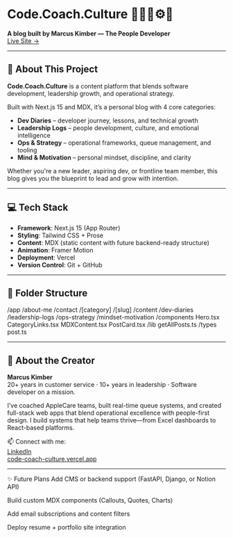 # Code.Coach.Culture 🧑🏾‍💻⚙️🧠  
**A blog built by Marcus Kimber — The People Developer**  
[Live Site →](https://code-coach-culture.vercel.app)

---

## 🧭 About This Project

**Code.Coach.Culture** is a content platform that blends software development, leadership growth, and operational strategy.

Built with Next.js 15 and MDX, it’s a personal blog with 4 core categories:

- **Dev Diaries** – developer journey, lessons, and technical growth  
- **Leadership Logs** – people development, culture, and emotional intelligence  
- **Ops & Strategy** – operational frameworks, queue management, and tooling  
- **Mind & Motivation** – personal mindset, discipline, and clarity

Whether you're a new leader, aspiring dev, or frontline team member, this blog gives you the blueprint to lead and grow with intention.

---

## 💻 Tech Stack

- **Framework**: Next.js 15 (App Router)
- **Styling**: Tailwind CSS + Prose
- **Content**: MDX (static content with future backend-ready structure)
- **Animation**: Framer Motion
- **Deployment**: Vercel
- **Version Control**: Git + GitHub

---

## 📁 Folder Structure

/app /about-me /contact /[category] /[slug] /content /dev-diaries /leadership-logs /ops-strategy /mindset-motivation /components Hero.tsx CategoryLinks.tsx MDXContent.tsx PostCard.tsx /lib getAllPosts.ts /types post.ts


---

## 👋 About the Creator

**Marcus Kimber**  
20+ years in customer service · 10+ years in leadership · Software developer on a mission.

I’ve coached AppleCare teams, built real-time queue systems, and created full-stack web apps that blend operational excellence with people-first design. I build systems that help teams thrive—from Excel dashboards to React-based platforms.

📫 Connect with me:  
[LinkedIn](https://www.linkedin.com/in/marcus-k-a6800995)  
[code-coach-culture.vercel.app](https://code-coach-culture.vercel.app)

---

✨ Future Plans
Add CMS or backend support (FastAPI, Django, or Notion API)

Build custom MDX components (Callouts, Quotes, Charts)

Add email subscriptions and content filters

Deploy resume + portfolio site integration

